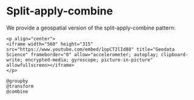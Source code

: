 # Split-apply-combine

We provide a geospatial version of the split-apply-combine pattern:

```@raw html
<p align="center">
<iframe width="560" height="315" src="https://www.youtube.com/embed/1opCT2lId88" title="Geodata Science" frameborder="0" allow="accelerometer; autoplay; clipboard-write; encrypted-media; gyroscope; picture-in-picture" allowfullscreen></iframe>
</p>
```

```@docs
@groupby
@transform
@combine
```